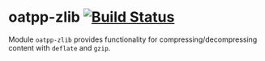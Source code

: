 # oatpp-zlib [![Build Status](https://dev.azure.com/lganzzzo/lganzzzo/_apis/build/status/oatpp.oatpp-zlib?branchName=master)](https://dev.azure.com/lganzzzo/lganzzzo/_build/latest?definitionId=23&branchName=master)

Module `oatpp-zlib` provides functionality for compressing/decompressing content with `deflate` and `gzip`.